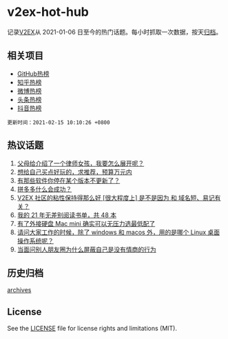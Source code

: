 # v2ex-hot-hub

 记录[V2EX](https://www.v2ex.com/)从 2021-01-06 日至今的热门话题。每小时抓取一次数据，按天[归档](archives)。
 
 ## 相关项目

- [GitHub热榜](https://github.com/lonnyzhang423/github-hot-hub)
- [知乎热榜](https://github.com/lonnyzhang423/zhihu-hot-hub)
- [微博热榜](https://github.com/lonnyzhang423/weibo-hot-hub)
- [头条热榜](https://github.com/lonnyzhang423/toutiao-hot-hub)
- [抖音热榜](https://github.com/lonnyzhang423/douyin-hot-hub)


 `更新时间：2021-02-15 10:10:26 +0800`

## 热议话题

1. [父母给介绍了一个律师女孩，我要怎么展开呢？](https://www.v2ex.com/t/753263)
1. [想给自己买点好玩的，求推荐，预算万元内](https://www.v2ex.com/t/753313)
1. [有那些软件你停在某个版本不更新了？](https://www.v2ex.com/t/753273)
1. [拼多多什么会成功？](https://www.v2ex.com/t/753323)
1. [V2EX 社区的粘性保持得那么好 [很大程度上] 是不是因为 和 域名短、易记有关？](https://www.v2ex.com/t/753340)
1. [我的 21 年无差别阅读书单，共 48 本](https://www.v2ex.com/t/753268)
1. [有了外接硬盘 Mac mini 确实可以无压力选最低配了](https://www.v2ex.com/t/753250)
1. [请问大家工作的时候，除了 windows 和 macos 外，用的是哪个 Linux 桌面操作系统呢？](https://www.v2ex.com/t/753283)
1. [当面问别人朋友圈为什么屏蔽自己是没有情商的行为](https://www.v2ex.com/t/753261)

## 历史归档

[archives](archives)

## License

See the [LICENSE](LICENSE) file for license rights and limitations (MIT).
